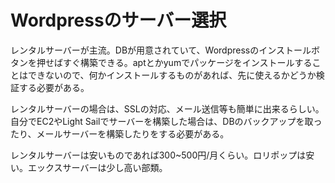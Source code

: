 # Wordpressのサーバー選択

レンタルサーバーが主流。DBが用意されていて、Wordpressのインストールボタンを押せばすぐ構築できる。aptとかyumでパッケージをインストールすることはできないので、何かインストールするものがあれば、先に使えるかどうか検証する必要がある。

レンタルサーバーの場合は、SSLの対応、メール送信等も簡単に出来るらしい。自分でEC2やLight Sailでサーバーを構築した場合は、DBのバックアップを取ったり、メールサーバーを構築したりをする必要がある。

レンタルサーバーは安いものであれば300~500円/月くらい。ロリポップは安い。エックスサーバーは少し高い部類。
